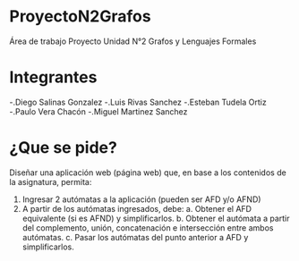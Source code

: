 # ProyectoN2Grafos
Área de trabajo Proyecto Unidad N°2 Grafos y Lenguajes Formales

# Integrantes

-.Diego Salinas Gonzalez
-.Luis Rivas Sanchez
-.Esteban Tudela Ortiz
-.Paulo Vera Chacón 
-.Miguel Martinez Sanchez

# ¿Que se pide?

Diseñar una aplicación web (página web) que, en base a los contenidos de la asignatura, permita:

   1. Ingresar 2 autómatas a la aplicación (pueden ser AFD y/o AFND)
   2. A partir de los autómatas ingresados, debe:
        a. Obtener el AFD equivalente (si es AFND) y simplificarlos.
        b. Obtener el autómata a partir del complemento, unión, concatenación e intersección entre ambos autómatas.
        c. Pasar los autómatas del punto anterior a AFD y simplificarlos.
